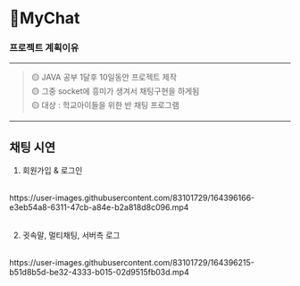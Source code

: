 # 🐥MyChat


<h3>프로젝트 계획이유</h3>

------------
>🟡 JAVA 공부 1달후 10일동안 프로젝트 제작<br> 
>🟡 그중 socket에 흥미가 생겨서 채팅구현을 하게됨<br>
>🟡 대상 : 학교아이들을 위한 반 채팅 프로그램

------------

<h2>채팅 시연</h2>

1. 회원가입 & 로그인
<br>
https://user-images.githubusercontent.com/83101729/164396166-e3eb54a8-6311-47cb-a84e-b2a818d8c096.mp4

<br>
<br>

2. 귓속말, 멀티채팅, 서버측 로그 
<br>
https://user-images.githubusercontent.com/83101729/164396215-b51d8b5d-be32-4333-b015-02d9515fb03d.mp4


